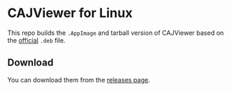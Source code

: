 # CAJViewer for Linux

This repo builds the `.AppImage` and tarball version of CAJViewer based on the [official](https://cajviewer.cnki.net/) `.deb` file.

## Download

You can download them from the [releases page](https://github.com/zydou/CAJViewer-Linux/releases/latest).
